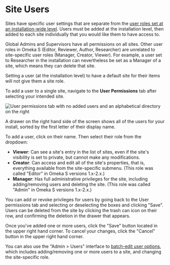 # Site Users

Sites have specific user settings that are separate from the [user roles set at an installation-wide level](../admin/users.md). Users must be added at the installation level, then added to each site individually that you would like them to have access to. 

Global Admins and Supervisors have all permissions on all sites. Other user roles in Omeka S (Editor, Reviewer, Author, Researcher) are unrelated to site-specific user roles (Manager, Creator, Viewer). For example, a user set to Researcher in the installation can nevertheless be set as a Manager of a site, which means they can delete that site. 

Setting a user (at the installation level) to have a default site for their items will not give them a site role. 

To add a user to a single site, navigate to the **User Permissions** tab after selecting your intended site.

![User permissions tab with no added users and an alphabetical directory on the right](../sites/sitesfiles/sites_users.png)

A drawer on the right hand side of the screen shows all of the users for your install, sorted by the first letter of their display name. 

To add a user, click on their name. Then select their role from the dropdown:

* **Viewer**: Can see a site's entry in the list of sites, even if the site's visibility is set to private, but cannot make any modifications.
* **Creator**: Can access and edit all of the site's properties, that is, everything available from the site-specific submenu. (This role was called "Editor" in Omeka S versions 1.x-2.x.)
* **Manager**: Has full administrative privileges for the site, including adding/removing users and deleting the site. (This role was called "Admin" in Omeka S versions 1.x-2.x.)

You can add or revoke privileges for users by going back to the User permissions tab and selecting or deselecting the boxes and clicking "Save". Users can be deleted from the site by clicking the trash can icon on their row, and confirming the deletion in the drawer that appears.

Once you've added one or more users, click the "Save" button located in the upper right hand corner. To cancel your changes, click the "Cancel" button in the upper right hand corner. 

You can also use the "Admin > Users" interface to [batch-edit user options](../admin/users.md#batch-editing), which includes adding/removing one or more users to a site, and changing the site-specific role.

